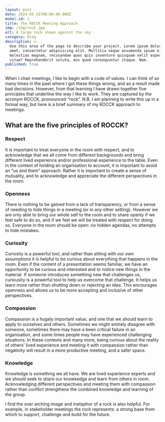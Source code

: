 ```yaml
---
layout: post
date: 2024-05-31T00:00:00.000Z
modal-id: 1
title: The ROCCK Meeting Approach
img: /img/rock.jpg
alt: A large rock shown against the sky
category: blog
description: >-
  Use this area of the page to describe your project. Lorem ipsum dolor sit
  amet, consectetur adipisicing elit. Mollitia neque assumenda ipsam nihil,
  molestias magnam, recusandae quos quis inventore quisquam velit asperiores,
  vitae? Reprehenderit soluta, eos quod consequuntur itaque. Nam.
published: true
---
```

When I chair meetings, I like to begin with a code of values. I can think of so many times in the past where I got these things wrong, and as a result made bad decisions. However, from that learning I have drawn together five principles that underline the way I like to work. They are captured by the acronym ROCCK, pronounced “rock”. N.B. I am planning to write this up in a formal way, but here is a brief summary of my ROCCK approach to meetings.

## What are the five principles of ROCCK?

### Respect
It is important to treat everyone in the room with respect, and to acknowledge that we all come from different backgrounds and bring different lived experience and/or professional experience to the table. Even in the context of holding an organisation to account, it is important to avoid an “us and them” approach. Rather it is important to create a sense of mutuality, and to acknowledge and appreciate the different perspectives in the room.

### Openness
There is nothing to be gained from a lack of transparency, or from a sense of needing to hide things in a meeting (or in any other setting). However we are only able to bring our whole self to the room and to share openly if we feel safe to do so, and if we feel we will be treated with respect for doing so. Everyone in the room should be open: no hidden agendas, no attempts to hide mistakes.

### Curiosity
Curiosity is a powerful tool, and rather than sitting with our own assumptions it is helpful to be curious about everything that happens in the room. Even if the content of a presentation seems familiar, we have an opportunity to be curious and interested and to notice new things in the material. If someone introduces something new that challenges us, curiousity is a powerful tool to help us overcome that challenge. It helps us learn more rather than shutting down or rejecting an idea. This encourages openness and allows us to be more accepting and inclusive of other perspectives.

### Compassion
Compassion is a hugely important value, and one that we should learn to apply to ourselves and others. Sometimes we might entirely disagree with someone, sometimes there may have a been critical failure in an organisation, and some times people may have experienced challenging situations. In these contexts and many more, being curious about the reality of others’ lived experience and meeting it with compassion rather than negativity will result in a more productive meeting, and a safer space.

### Knowledge
Knowledge is something we all have. We are lived experience experts and we should seek to share our knowkedge and learn from others in room. Acknowledging different perspectives and meeting them with compassion rather than conflict strengthens the combined knowledge and learning of the group.

I find the over arching image and metaphor of a rock is also helpful. For example, in stakeholder meetings the rock represents: a strong base from which to support, challenge and build for the future.
